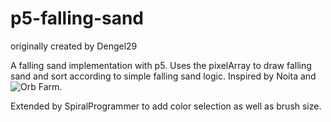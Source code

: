 # p5-falling-sand
originally created by Dengel29

A falling sand implementation with p5. Uses the pixelArray to draw falling sand and sort according to simple falling sand logic. Inspired by Noita and ![Orb Farm](https://orb.farm/).

Extended by SpiralProgrammer to add color selection as well as brush size. 




